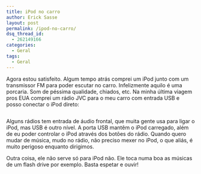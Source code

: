 ```yaml
---
title: iPod no carro
author: Erick Sasse
layout: post
permalink: /ipod-no-carro/
dsq_thread_id:
  - 262149166
categories:
  - Geral
tags:
  - Geral
---
```

Agora estou satisfeito. Algum tempo atr&aacute;s comprei um iPod junto com um transmissor FM para poder escutar no carro. Infelizmente aquilo &eacute; uma porcaria. Som de p&eacute;ssima qualidade, chiados, etc. Na minha &uacute;ltima viagem pros EUA comprei um r&aacute;dio JVC para o meu carro com entrada USB e posso conectar o iPod direto:

[<img src="http://static.flickr.com/76/199890545_d563f57015.jpg" title="" border="0" />][1]

Alguns r&aacute;dios tem entrada de &aacute;udio frontal, que muita gente usa para ligar o iPod, mas USB &eacute; outro n&iacute;vel. A porta USB mant&ecirc;m o iPod carregado, al&eacute;m de eu poder controlar o iPod atrav&eacute;s dos bot&otilde;es do r&aacute;dio. Quando quero mudar de m&uacute;sica, mudo no r&aacute;dio, n&atilde;o preciso mexer no iPod, o que ali&aacute;s, &eacute; muito perigoso enquanto dirigimos.

Outra coisa, ele n&atilde;o serve s&oacute; para iPod n&atilde;o. Ele toca numa boa as m&uacute;sicas de um flash drive por exemplo. Basta espetar e ouvir!

[<img src="http://static.flickr.com/62/199890830_9cb3f15ed9.jpg" title="" border="0" />][2]

 [1]: http://static.flickr.com/76/199890545_d563f57015_b.jpg
 [2]: http://static.flickr.com/62/199890830_9cb3f15ed9_b.jpg